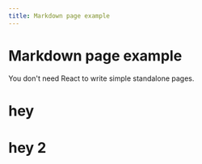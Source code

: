 ```yaml
---
title: Markdown page example
---
```


# Markdown page example

You don't need React to write simple standalone pages.

# hey
# hey 2